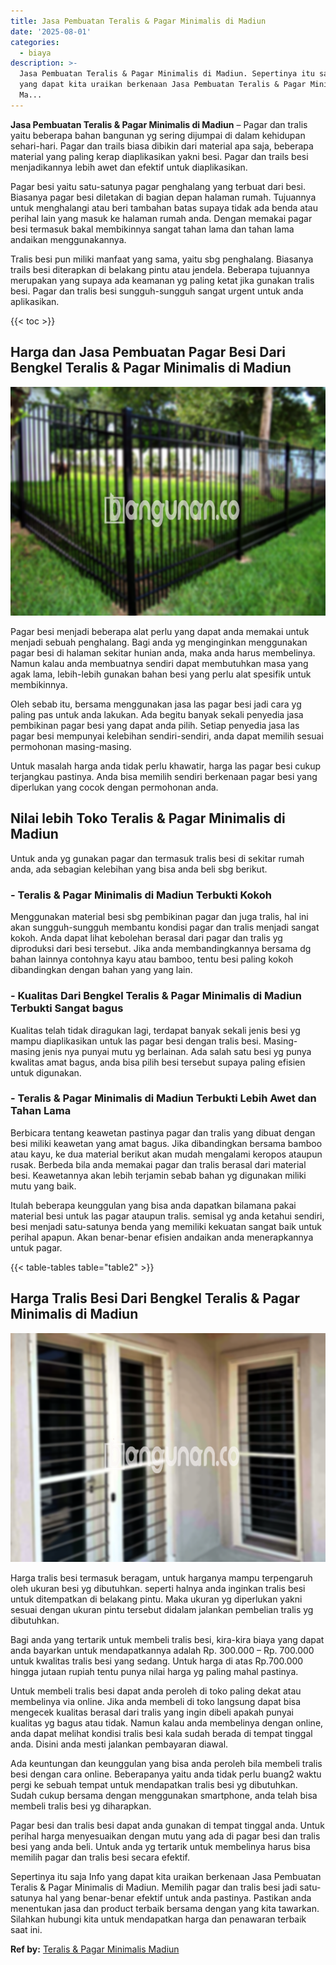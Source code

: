 ```yaml
---
title: Jasa Pembuatan Teralis & Pagar Minimalis di Madiun
date: '2025-08-01'
categories:
  - biaya
description: >-
  Jasa Pembuatan Teralis & Pagar Minimalis di Madiun. Sepertinya itu saja Info
  yang dapat kita uraikan berkenaan Jasa Pembuatan Teralis & Pagar Minimalis di
  Ma...
---
```


**Jasa Pembuatan Teralis & Pagar Minimalis di Madiun** – Pagar dan tralis yaitu beberapa bahan bangunan yg sering dijumpai di dalam kehidupan sehari-hari. Pagar dan trails biasa dibikin dari material apa saja, beberapa material yang paling kerap diaplikasikan yakni besi. Pagar dan trails besi menjadikannya lebih awet dan efektif untuk diaplikasikan.

Pagar besi yaitu satu-satunya pagar penghalang yang terbuat dari besi. Biasanya pagar besi diletakan di bagian depan halaman rumah. Tujuannya untuk menghalangi atau beri tambahan batas supaya tidak ada benda atau perihal lain yang masuk ke halaman rumah anda. Dengan memakai pagar besi termasuk bakal membikinnya sangat tahan lama dan tahan lama andaikan menggunakannya.

Tralis besi pun miliki manfaat yang sama, yaitu sbg penghalang. Biasanya trails besi diterapkan di belakang pintu atau jendela. Beberapa tujuannya merupakan yang supaya ada keamanan yg paling ketat jika gunakan tralis besi. Pagar dan tralis besi sungguh-sungguh sangat urgent untuk anda aplikasikan.

{{< toc >}}

## Harga dan Jasa Pembuatan Pagar Besi Dari Bengkel Teralis & Pagar Minimalis di Madiun

![Jasa Pembuatan Teralis & Pagar Minimalis di Madiun](/images/pagar-minimalis-murah-09.png)

Pagar besi menjadi beberapa alat perlu yang dapat anda memakai untuk menjadi sebuah penghalang. Bagi anda yg menginginkan menggunakan pagar besi di halaman sekitar hunian anda, maka anda harus membelinya. Namun kalau anda membuatnya sendiri dapat membutuhkan masa yang agak lama, lebih-lebih gunakan bahan besi yang perlu alat spesifik untuk membikinnya.

Oleh sebab itu, bersama menggunakan jasa las pagar besi jadi cara yg paling pas untuk anda lakukan. Ada begitu banyak sekali penyedia jasa pembikinan pagar besi yang dapat anda pilih. Setiap penyedia jasa las pagar besi mempunyai kelebihan sendiri-sendiri, anda dapat memilih sesuai permohonan masing-masing.

Untuk masalah harga anda tidak perlu khawatir, harga las pagar besi cukup terjangkau pastinya. Anda bisa memilih sendiri berkenaan pagar besi yang diperlukan yang cocok dengan permohonan anda.

## Nilai lebih Toko Teralis & Pagar Minimalis di Madiun

Untuk anda yg gunakan pagar dan termasuk tralis besi di sekitar rumah anda, ada sebagian kelebihan yang bisa anda beli sbg berikut.

### \- Teralis & Pagar Minimalis di Madiun Terbukti Kokoh

Menggunakan material besi sbg pembikinan pagar dan juga tralis, hal ini akan sungguh-sungguh membantu kondisi pagar dan tralis menjadi sangat kokoh. Anda dapat lihat kebolehan berasal dari pagar dan tralis yg diproduksi dari besi tersebut. Jika anda membandingkannya bersama dg bahan lainnya contohnya kayu atau bamboo, tentu besi paling kokoh dibandingkan dengan bahan yang yang lain.

### \- Kualitas Dari Bengkel Teralis & Pagar Minimalis di Madiun Terbukti Sangat bagus

Kualitas telah tidak diragukan lagi, terdapat banyak sekali jenis besi yg mampu diaplikasikan untuk las pagar besi dengan tralis besi. Masing-masing jenis nya punyai mutu yg berlainan. Ada salah satu besi yg punya kwalitas amat bagus, anda bisa pilih besi tersebut supaya paling efisien untuk digunakan.

### \- Teralis & Pagar Minimalis di Madiun Terbukti Lebih Awet dan Tahan Lama

Berbicara tentang keawetan pastinya pagar dan tralis yang dibuat dengan besi miliki keawetan yang amat bagus. Jika dibandingkan bersama bamboo atau kayu, ke dua material berikut akan mudah mengalami keropos ataupun rusak. Berbeda bila anda memakai pagar dan tralis berasal dari material besi. Keawetannya akan lebih terjamin sebab bahan yg digunakan miliki mutu yang baik.

Itulah beberapa keunggulan yang bisa anda dapatkan bilamana pakai material besi untuk las pagar ataupun tralis. semisal yg anda ketahui sendiri, besi menjadi satu-satunya benda yang memiliki kekuatan sangat baik untuk perihal apapun. Akan benar-benar efisien andaikan anda menerapkannya untuk pagar.

{{< table-tables table="table2" >}}

## Harga Tralis Besi Dari Bengkel Teralis & Pagar Minimalis di Madiun

![Jasa Pembuatan Teralis & Pagar Minimalis di Madiun](/images/teralis-minimalis-murah-16.png)

Harga tralis besi termasuk beragam, untuk harganya mampu terpengaruh oleh ukuran besi yg dibutuhkan. seperti halnya anda inginkan tralis besi untuk ditempatkan di belakang pintu. Maka ukuran yg diperlukan yakni sesuai dengan ukuran pintu tersebut didalam jalankan pembelian tralis yg dibutuhkan.

Bagi anda yang tertarik untuk membeli tralis besi, kira-kira biaya yang dapat anda bayarkan untuk mendapatkannya adalah Rp. 300.000 – Rp. 700.000 untuk kwalitas tralis besi yang sedang. Untuk harga di atas Rp.700.000 hingga jutaan rupiah tentu punya nilai harga yg paling mahal pastinya.

Untuk membeli tralis besi dapat anda peroleh di toko paling dekat atau membelinya via online. Jika anda membeli di toko langsung dapat bisa mengecek kualitas berasal dari tralis yang ingin dibeli apakah punyai kualitas yg bagus atau tidak. Namun kalau anda membelinya dengan online, anda dapat melihat kondisi tralis besi kala sudah berada di tempat tinggal anda. Disini anda mesti jalankan pembayaran diawal.

Ada keuntungan dan keunggulan yang bisa anda peroleh bila membeli tralis besi dengan cara online. Beberapanya yaitu anda tidak perlu buang2 waktu pergi ke sebuah tempat untuk mendapatkan tralis besi yg dibutuhkan. Sudah cukup bersama dengan menggunakan smartphone, anda telah bisa membeli tralis besi yg diharapkan.

Pagar besi dan tralis besi dapat anda gunakan di tempat tinggal anda. Untuk perihal harga menyesuaikan dengan mutu yang ada di pagar besi dan tralis besi yang anda beli. Untuk anda yg tertarik untuk membelinya harus bisa memilih pagar dan tralis besi secara efektif.

Sepertinya itu saja Info yang dapat kita uraikan berkenaan Jasa Pembuatan Teralis & Pagar Minimalis di Madiun. Memilih pagar dan tralis besi jadi satu-satunya hal yang benar-benar efektif untuk anda pastinya. Pastikan anda menentukan jasa dan product terbaik bersama dengan yang kita tawarkan. Silahkan hubungi kita untuk mendapatkan harga dan penawaran terbaik saat ini.

**Ref by:** [Teralis & Pagar Minimalis Madiun](https://id.wikipedia.org/wiki/Teralis)
